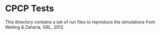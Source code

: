 # CPCP Tests

This directory contains a set of run files to reproduce the simulations from
Welling & Zaharia, GRL, 2012.

